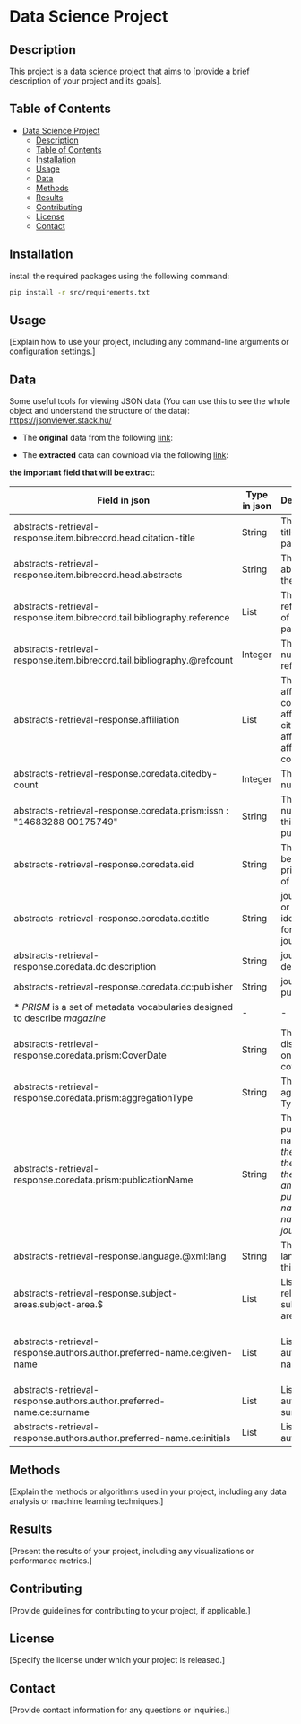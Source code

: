 # Data Science Project

## Description

This project is a data science project that aims to [provide a brief description of your project and its goals].

## Table of Contents

- [Data Science Project](#data-science-project)
  - [Description](#description)
  - [Table of Contents](#table-of-contents)
  - [Installation](#installation)
  - [Usage](#usage)
  - [Data](#data)
  - [Methods](#methods)
  - [Results](#results)
  - [Contributing](#contributing)
  - [License](#license)
  - [Contact](#contact)

## Installation

install the required packages using the following command:

```bash
pip install -r src/requirements.txt
```

## Usage

[Explain how to use your project, including any command-line arguments or configuration settings.]

## Data

Some useful tools for viewing JSON data (You can use this to see the whole object and understand the structure of the data):
<https://jsonviewer.stack.hu/>

- The **original** data from the following [link](<https://drive.google.com/drive/folders/1Qndie0dRyqe6pHoJK-KiPqgGBic6wpDn>):

- The **extracted** data can download via the following [link](https://drive.google.com/file/d/1FgrptkisPslqzkTcDu2PJbZEJlFwyB--/view?usp=sharing):

**the important field that will be extract**:

| Field in json                                                               | Type  in json | Description                                                                                                            | Type after Extraction | Field after Extraction                              |
| --------------------------------------------------------------------------- | ------------- | ---------------------------------------------------------------------------------------------------------------------- | --------------------- | --------------------------------------------------- |
| abstracts-retrieval-response.item.bibrecord.head.citation-title             | String        | The citation title of the paper                                                                                        | String                | citation-title                                      |
| abstracts-retrieval-response.item.bibrecord.head.abstracts                  | String        | The abstract of the paper                                                                                              | String                | abstracts                                           |
| abstracts-retrieval-response.item.bibrecord.tail.bibliography.reference     | List          | The List references of the paper                                                                                       | String                | references                                          |
| abstracts-retrieval-response.item.bibrecord.tail.bibliography.@refcount     | Integer       | The number of references                                                                                               | Integer               | refcount                                            |
| abstracts-retrieval-response.affiliation                                    | List          | The List of afflication -contain  affiliation-city, <br>affilname, <br>affiliation-country                             | String                | affiliations                                        |
| abstracts-retrieval-response.coredata.citedby-count                         | Integer       | The number of                                                                                                          | Integer               | a.citedby-count                                     |
| abstracts-retrieval-response.coredata.prism:issn : "14683288 00175749"      | String        | The issn number of this publication                                                                                    | String                | issn                                                |
| abstracts-retrieval-response.coredata.eid                                   | String        | This should be the primary key of this                                                                                 | String                | eid                                                 |
| abstracts-retrieval-response.coredata.dc:title                              | String        | journal title or another identifier for the journal                                                                    | String                | journal-title                                       |
| abstracts-retrieval-response.coredata.dc:description                        | String        | journal description                                                                                                    | String                | description                                         |
| abstracts-retrieval-response.coredata.dc:publisher                          | String        | journal publisher                                                                                                      | String                | publisher                                           |
| * _PRISM_ is a set of metadata vocabularies designed to describe _magazine_ | -             | -                                                                                                                      | -                     | -                                                   |
| abstracts-retrieval-response.coredata.prism:CoverDate                       | String        | The date displayed on the cover                                                                                        | String                |                                                     |
| abstracts-retrieval-response.coredata.prism:aggregationType                 | String        | The aggregation Type                                                                                                   | String                | aggregation-type                                    |
| abstracts-retrieval-response.coredata.prism:publicationName                 | String        | The publication name <br>*the title is the title of the article, and the publication name is the name of the journal.* | String                | publication-name                                    |
| abstracts-retrieval-response.language.@xml:lang                             | String        | The language of this journal                                                                                           | String                | language                                            |
| abstracts-retrieval-response.subject-areas.subject-area.$                   | List          | List of related subject areas                                                                                          | String                | subject-area                                        |
| abstracts-retrieval-response.authors.author.preferred-name.ce:given-name    | List          | List of authors name                                                                                                   | String                | Will merge with surname and initial call "Fullname" |
| abstracts-retrieval-response.authors.author.preferred-name.ce:surname       | List          | List of authors surname                                                                                                | String                | -                                                   |
| abstracts-retrieval-response.authors.author.preferred-name.ce:initials      | List          | List of authors's                                                                                                      | String                | -                                                   |
## Methods

[Explain the methods or algorithms used in your project, including any data analysis or machine learning techniques.]

## Results

[Present the results of your project, including any visualizations or performance metrics.]

## Contributing

[Provide guidelines for contributing to your project, if applicable.]

## License

[Specify the license under which your project is released.]

## Contact

[Provide contact information for any questions or inquiries.]
